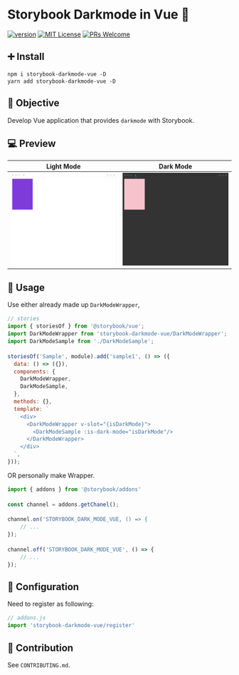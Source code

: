 # Storybook Darkmode in Vue 🌙

[![version](https://img.shields.io/npm/v/jest-to-be-typed.svg?style=flat-square)](https://www.npmjs.com/package/storybook-darkmode-vue)
[![MIT License](https://img.shields.io/npm/l/jest-to-be-typed.svg?style=flat-square)](https://github.com/eddie0329/storybook-darkmode-vue/blob/master/LICENSE)
[![PRs Welcome](https://img.shields.io/badge/PRs-welcome-brightgreen.svg?style=flat-square)](http://makeapullrequest.com)

## ➕ Install

```shell
npm i storybook-darkmode-vue -D
yarn add storybook-darkmode-vue -D
```

## 🎉 Objective

Develop Vue application that provides `darkmode` with Storybook. 

## 💻 Preview

|Light Mode|Dark Mode|
|:-------:|:-------:|
|![LightModeImage](./read-me-images/light-mode-sample.png)|![DarkModeImage](./read-me-images/dark-mode-sample.png)|

## 🚧 Usage

Use either already made up `DarkModeWrapper`, 

```javascript
// stories
import { storiesOf } from '@storybook/vue';
import DarkModeWrapper from 'storybook-darkmode-vue/DarkModeWrapper';
import DarkModeSample from './DarkModeSample';

storiesOf('Sample', module).add('sample1', () => ({
  data: () => ({}),
  components: {
    DarkModeWrapper,
    DarkModeSample,
  },
  methods: {},
  template: `
    <div>
      <DarkModeWrapper v-slot="{isDarkMode}">
        <DarkModeSample :is-dark-mode="isDarkMode"/>
      </DarkModeWrapper>
    </div>
  `,
}));
```

OR personally make Wrapper.

```javascript
import { addons } from '@storybook/addons'

const channel = addons.getChanel();

channel.on('STORYBOOK_DARK_MODE_VUE, () => {
    // ... 
});

channel.off('STORYBOOK_DARK_MODE_VUE', () => {
    // ...
});
```

## 🔧 Configuration

Need to register as following:

```javascript
// addons.js
import 'storybook-darkmode-vue/register'
```

## 🙇 Contribution

See `CONTRIBUTING.md`.
